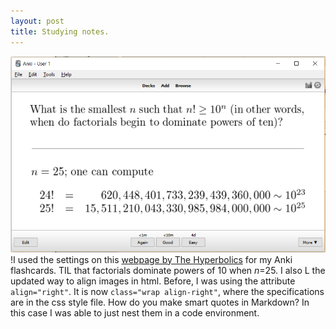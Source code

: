 ```yaml
---
layout: post
title: Studying notes.
---
```

<!--<img src="https://wh33les.github.io/images/factorialPowersOfTen.png" class="wrap align-right" height="60%" width="60%">-->
![Factorial powers of ten](./images/factorialPowersOfTen.png)
!I used the settings on this [webpage by The Hyperbolics](http://www.hyperbolics.caths.cam.ac.uk/main.php?section=people&ID=1) for my Anki flashcards.  TIL that factorials dominate powers of 10 when _n_=25. I also L the updated way to align images in html. Before, I was using the attribute `align="right"`.  It is now `class="wrap align-right"`, where the specifications are in the css style file.  How do you make smart quotes in Markdown?  In this case I was able to just nest them in a code environment.   
